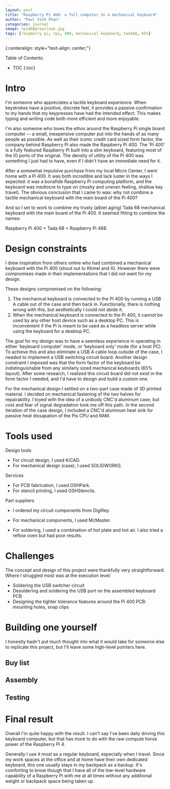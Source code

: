 ```yaml
---
layout: post
title: "Raspberry Pi 468: a full computer in a mechanical keyboard"
author: "Paul Vinh Phan"
categories: journal
image: rpi468greyclose.jpg
tags: [raspberry pi, rpi, 400, mechanical keyboard, tada68, 65%]
---
```


{:centeralign: style="text-align: center;"}

Table of Contents:
* TOC
{:toc}

# Intro
I'm someone who appreciates a tactile keyboard experience.
When keystrokes have a positive, discrete feel, it provides a passive confirmation to my hands that my keypresses have had the intended effect.
This makes typing and writing code both more efficient and more enjoyable.

I'm also someone who loves the ethos around the Raspberry Pi single board computer -- a small, inexpensive computer put into the hands of as many people as possible.
As well as their iconic credit card sized form factor, the company behind Raspberry Pi also made the Raspberry Pi 400.
The 'Pi 400' is a fully featured Raspberry Pi built into a slim keyboard, featuring most of the IO ports of the original.
The density of utility of the Pi 400 was something I just had to have, even if I didn't have an immediate need for it.

After a somewhat impulsive purchase from my local Micro Center, I went home with a Pi 400.
It was both incredible and lack luster in the ways I expected: it was a bonafide Raspberry Pi computing platform, and the keyboard was mediocre to type on (mushy and uneven feeling, shallow key travel).
The obvious conclusion that I came to was: why not combine a tactile mechanical keyboard with the main board of the Pi 400?

And so I set to work to combine my trusty (albiet aging) Tada 68 mechanical keyboard with the main board of the Pi 400.
It seemed fitting to combine the names:

Raspberry Pi 400 + Tada 68 = Raspberry Pi 468.


# Design constraints
I drew inspiration from others online who had combined a mechanical keyboard with the Pi 400 (shout out to Khmel and X).
However there were compromises made in their implementations that I did not want for my design.

These designs compromised on the following:
1. The mechanical keyboard is connected to the Pi 400 by running a USB A cable out of the case and then back in. Functionally, there is nothing wrong with this, but aesthetically I could not abide it.
2. When the mechanical keyboard is connected to the Pi 400, it cannot be used by any other host device such as a desktop PC. This is inconvenient if the Pi is meant to be used as a headless server while using the keyboard for a desktop PC.

The goal for my design was to have a seemless experience in operating in either 'keyboard computer' mode, or 'keyboard only' mode (for a host PC).
To achieve this and also eliminate a USB A cable loop outside of the case, I needed to implement a USB switching circuit board.
Another design constraint I imposed was that the form factor of the keyboard be indistinguishable from any similarly sized mechanical keyboards (65% layout).
After some research, I realized this circuit board did not exist in the form factor I needed, and I'd have to design and build a custom one.

For the mechanical design I settled on a two-part case made of 3D printed material.
I decided on mechanical fastening of the two halves for repairability.
I toyed with the idea of a unibody CNC'd aluminum case, but cost and fear of signal degradation took me off this path.
In the second iteration of the case design, I included a CNC'd aluminum heat sink for passive heat dissapation of the Pis CPU and RAM.


# Tools used
Design tools
- For circuit design, I used KiCAD.
- For mechanical design (case), I used SOLIDWORKS.

Services
- For PCB fabrication, I used OSHPark.
- For stencil printing, I used OSHStencils.

Part suppliers
- I ordered my circuit components from DigiKey.
- For mechanical components, I used McMaster.

- For soldering, I used a combination of hot plate and hot air. I also tried a reflow oven but had poor results.


# Challenges
The concept and design of this project were thankfully very straightforward.
Where I struggled most was at the execution level:
- Soldering the USB switcher circuit
- Desoldering and soldering the USB port on the assembled keyboard PCB
- Designing the tighter tolerance features around the Pi 400 PCB: mounting holes, snap clips


# Building one yourself
I honestly hadn't put much thought into what it would take for someone else to replicate this project, but I'll leave some high-level pointers here.

## Buy list

## Assembly

## Testing


# Final result
Overall I'm quite happy with the result.
I can't say I've been daily driving this keyboard computer, but that has more to do with the raw compute horse power of the Raspberry Pi 4.

Generally I use it most as a regular keyboard, especially when I travel.
Since my work spaces at the office and at home have their own dedicated keyboard, this one usually stays in my backpack as a backup.
It's comforting to know though that I have all of the low-level hardware capability of a Raspberry Pi with me at all times without any additional weight or backpack space being taken up.

